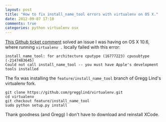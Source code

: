 ```yaml
---
layout: post
title: "How to fix install_name_tool errors with virtualenv on OS X."
date: 2012-09-07 17:10
comments: true
categories: python virtualenv osx
---
```


[This Github ticket comment](https://github.com/pypa/virtualenv/issues/7#issuecomment-3354141)
solved an issue I was having on OS X 10.6, where running `virtualenv .` locally
failed with this error:

```
install_name_tool: for architecture cputype (16777223) cpusubtype (-2147483645)
Could not call install_name_tool -- you must have Apple's development tools installed
```

The fix was installing the `feature/install_name_tool` branch of Gregg Lind's
virtualenv fork.

```
git clone https://github.com/gregglind/virtualenv.git
cd virtualenv
git checkout feature/install_name_tool
sudo python setup.py install
```

Thank goodness (and Gregg) I don't have to download and reinstall XCode.





